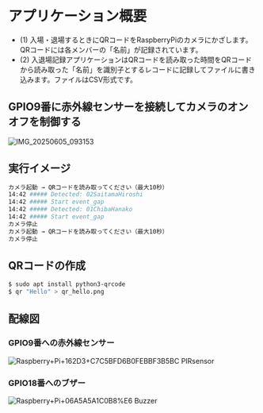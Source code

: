 # アプリケーション概要
- (1) 入場・退場するときにQRコードをRaspberryPiのカメラにかざします。QRコードには各メンバーの「名前」が記録されています。
- (2) 入退場記録アプリケーションはQRコードを読み取った時間をQRコードから読み取った「名前」を識別子とするレコードに記録してファイルに書き込みます。ファイルはCSV形式です。

## GPIO9番に赤外線センサーを接続してカメラのオンオフを制御する
![IMG_20250605_093153](https://github.com/user-attachments/assets/47088b08-f669-463c-9dd0-bbc45cd00615)

## 実行イメージ
```bash
カメラ起動 → QRコードを読み取ってください（最大10秒）
14:42 ##### Detected: 02SaitamaHiroshi
14:42 ##### Start event_gap
14:42 ##### Detected: 01ChibaHanako
14:42 ##### Start event_gap
カメラ停止
カメラ起動 → QRコードを読み取ってください（最大10秒）
カメラ停止
```
## QRコードの作成
```bash
$ sudo apt install python3-qrcode
$ qr "Hello" > qr_hello.png
```
## 配線図
### GPIO9番への赤外線センサー
![Raspberry+Pi+162D3+C7C5BFD6B0FEBBF3B5BC PIRsensor](https://github.com/user-attachments/assets/23784deb-3a32-4661-8d20-51f86e51990b)
### GPIO18番へのブザー
![Raspberry+Pi+06A5A5A1C0B8%E6 Buzzer](https://github.com/user-attachments/assets/1f732fba-f57a-4223-ad2b-41e967131786)
